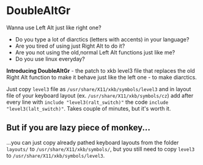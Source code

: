 # DoubleAltGr
Wanna use Left Alt just like right one?

- Do you type a lot of diarctics (letters with accents) in your language?
- Are you tired of using just Right Alt to do it?
- Are you not using the old,normal Left Alt functions just like me?
- Do you use linux everyday?

**Introducing DoubleAltGr** - the patch to xkb level3 file that replaces the old Right Alt function to make it behave just like the left one - to make diarctics.

Just copy `level3` file as `/usr/share/X11/xkb/symbols/level3` and in layout file of your keyboard layout (ex. `/usr/share/X11/xkb/symbols/cz`) add after every line with `include "level3(ralt_switch)"` the code `include "level3(lalt_switch)"`.
Takes couple of minutes, but it's worth it.

## But if you are lazy piece of monkey...
...you can just copy already pathed keyboard layouts from the folder `layouts/` to `/usr/share/X11/xkb/symbols/`, but you still need to copy `level3` to `/usr/share/X11/xkb/symbols/level3`.

